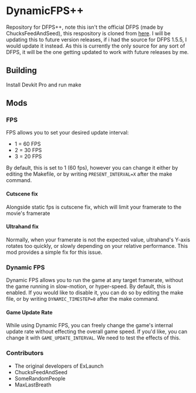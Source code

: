 # DynamicFPS++
Repository for DFPS++, note this isn't the official DFPS (made by ChucksFeedAndSeed), this respository is cloned from [here](https://bitbucket.org/totk-fpsplusplus/dynamicfps/src/main/). I will be updating this to future version releases, if i had the source for DFPS 1.5.5, I would update it instead. As this is currently the only source for any sort of DFPS, it will be the one getting updated to work with future releases by me.

## Building
Install Devkit Pro and run make

## Mods

### FPS
FPS allows you to set your desired update interval:
- 1 = 60 FPS
- 2 = 30 FPS
- 3 = 20 FPS

By default, this is set to 1 (60 fps), however you can change it either by editing the Makefile, or by writing `PRESENT_INTERVAL=X` after the make command.

#### Cutscene fix
Alongside static fps is cutscene fix, which will limit your framerate to the movie's framerate

#### Ultrahand fix
Normally, when your framerate is not the expected value, ultrahand's Y-axis rotates too quickly, or slowly depending on your relative performance. This mod provides a simple fix for this issue.

### Dynamic FPS
Dynamic FPS allows you to run the game at any target framerate, without the game running in slow-motion, or hyper-speed. By default, this is enabled. If you would like to disable it, you can do so by editing the make file, or by writing `DYNAMIC_TIMESTEP=0` after the make command.

#### Game Update Rate
While using Dynamic FPS, you can freely change the game's internal update rate without effecting the overall game speed. If you'd like, you can change it with `GAME_UPDATE_INTERVAL`. We need to test the effects of this.

### Contributors
- The original developers of ExLaunch
- ChucksFeedAndSeed
- SomeRandomPeople
- MaxLastBreath

